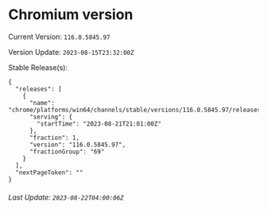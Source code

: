 # Chromium version

Current Version: `116.0.5845.97`

Version Update: `2023-08-15T23:32:00Z`

Stable Release(s):
```
{
  "releases": [
    {
      "name": "chrome/platforms/win64/channels/stable/versions/116.0.5845.97/releases/1692651660",
      "serving": {
        "startTime": "2023-08-21T21:01:00Z"
      },
      "fraction": 1,
      "version": "116.0.5845.97",
      "fractionGroup": "69"
    }
  ],
  "nextPageToken": ""
}
```

###### Last Update: `2023-08-22T04:00:06Z`
        
